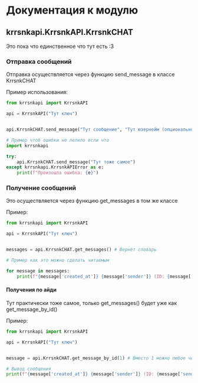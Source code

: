 # Документация к модулю

## krrsnkapi.KrrsnkAPI.KrrsnkCHAT
Это пока что единственное что тут есть :3 

### Отправка сообщений
Отправка осуществляется через функцию send_message в классе KrrsnkCHAT

Пример использования:
```python
from krrsnkapi import KrrsnkAPI

api = KrrsnkAPI("Тут ключ")


api.KrrsnkCHAT.send_message("Тут сообщение", "Тут юзернейм (опционально, по умолчанию стоит имя ключа)")

# Пример чтоб ошибки не лепило если что
import krrsnkapi

try:
    api.KrrsnkCHAT.send_message("Тут тоже самое")
except krrsnkapi.KrrsnkAPIError as e:
    print(f"Произошла ошибка: {e}")
```

### Получение сообщений
Это осуществляется через функцию get_messages в том же классе

Пример:
```python
from krrsnkapi import KrrsnkAPI

api = KrrsnkAPI("Тут ключ")


messages = api.KrrsnkCHAT.get_messages() # Вернёт словарь

# Пример как это можно сделать читаемым

for message in messages:
    print(f"{message['created_at']} {message['sender']} (ID: {message['sender_id']}) : {message['message']}\nMessage ID: {message['id']}\n\n")
```

#### Получения по айди
Тут практически тоже самое, только get_messages() будет уже как get_message_by_id()

Пример:
```python
from krrsnkapi import KrrsnkAPI

api = KrrsnkAPI("Тут ключ")


message = api.KrrsnkCHAT.get_message_by_id(1) # Вместо 1 можно любое число. Вернёт словарь

# Вывод сообщения
print(f"{message['created_at']} {message['sender']} (ID: {message['sender_id']}) : {message['message']}\nMessage ID: {message['id']}\n\n")
```
